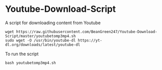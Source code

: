 # Youtube-Download-Script
A script for downloading content from Youtube
```
wget https://raw.githubusercontent.com/BeanGreen247/Youtube-Download-Script/master/youtubetomp3mp4.sh
sudo wget -O /usr/bin/youtube-dl https://yt-dl.org/downloads/latest/youtube-dl
```
To run the script
```
bash youtubetomp3mp4.sh
```
